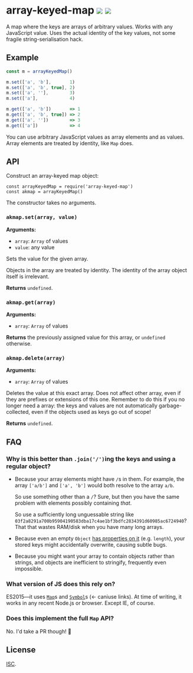 # array-keyed-map [![](https://img.shields.io/npm/v/array-keyed-map.svg?style=flat-square)](https://www.npmjs.com/package/array-keyed-map) [![](https://img.shields.io/travis/anko/array-keyed-map.svg?style=flat-square)](https://travis-ci.org/anko/array-keyed-map)

A map where the keys are arrays of arbitrary values.  Works with any JavaScript
value.  Uses the actual identity of the key values, not some fragile
string-serialisation hack.

## Example

```js
const m = arrayKeyedMap()

m.set(['a', 'b'],       1)
m.set(['a', 'b', true], 2)
m.set(['a', ''],        3)
m.set(['a'],            4)

m.get(['a', 'b'])       => 1
m.get(['a', 'b', true]) => 2
m.get(['a', ''])        => 3
m.get(['a'])            => 4
```

You can use arbitrary JavaScript values as array elements and as values.  Array
elements are treated by identity, like `Map` does.

## API

Construct an array-keyed map object:

```
const arrayKeyedMap = require('array-keyed-map')
const akmap = arrayKeyedMap()
```

The constructor takes no arguments.

### `akmap.set(array, value)`

**Arguments:**

 - `array`: `Array` of values
 - `value`: any value

Sets the value for the given array.

Objects in the array are treated by identity.  The identity of the array object
itself is irrelevant.

**Returns** `undefined`.

### `akmap.get(array)`

**Arguments:**

 - `array`: `Array` of values

**Returns** the previously assigned value for this array, or `undefined` otherwise.

### `akmap.delete(array)`

**Arguments:**

 - `array`: `Array` of values

Deletes the value at this exact array.  Does not affect other array, even if
they are prefixes or extensions of this one.  Remember to do this if you no
longer need a array: the keys and values are not automatically
garbage-collected, even if the objects used as keys go out of scope!

**Returns** `undefined`.

## FAQ

### Why is this better than `.join('/')`ing the keys and using a regular object?

 - Because your array elements might have `/`s in them.  For example, the array
   `['a/b']` and `['a', 'b']` would both resolve to the array `a/b`.

   So use something other than a `/`?  Sure, but then you have the same problem
   with elements possibly containing *that*.

   So use a sufficiently long unguessable string like
   `03f2a8291a700b95904190583dba17c4ae1bf3bdfc2834391d60985ac6724940`?  That
   that wastes RAM/disk when you have many long arrays.

 - Because even an empty `Object` [has properties on
   it](https://developer.mozilla.org/en-US/docs/Web/JavaScript/Reference/Global_Objects/Object)
   (e.g. `length`), your stored keys might accidentally overwrite, causing
   subtle bugs.

 - Because you might want your array to contain objects rather than strings,
   and objects are inefficient to stringify, frequently even impossible.

### What version of JS does this rely on?

ES2015—it uses [`Map`](http://kangax.github.io/compat-table/es6/#test-Map)s and
[`Symbol`](http://kangax.github.io/compat-table/es6/#test-Symbol)s (← caniuse
links).  At time of writing, it works in any recent Node.js or browser.  Except
IE, of course.

### Does this implement the full `Map` API?

No.  I'd take a PR though! :stars:

## License

[ISC](https://opensource.org/licenses/isc).
